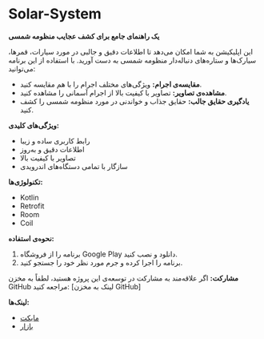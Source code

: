 # Solar-System

**یک راهنمای جامع برای کشف عجایب منظومه شمسی**

این اپلیکیشن به شما امکان می‌دهد تا اطلاعات دقیق و جالبی در مورد سیارات، قمرها، سیارک‌ها و ستاره‌های دنباله‌دار منظومه شمسی به دست آورید. با استفاده از این برنامه می‌توانید:


* **مقایسه‌ی اجرام:** ویژگی‌های مختلف اجرام را با هم مقایسه کنید.
* **مشاهده‌ی تصاویر:** تصاویر با کیفیت بالا از اجرام آسمانی را مشاهده کنید.
* **یادگیری حقایق جالب:** حقایق جذاب و خواندنی در مورد منظومه شمسی را کشف کنید.

**ویژگی‌های کلیدی:**

* رابط کاربری ساده و زیبا
* اطلاعات دقیق و به‌روز
* تصاویر با کیفیت بالا
* سازگار با تمامی دستگاه‌های اندرویدی

**تکنولوژی‌ها:**

* Kotlin
* Retrofit
* Room
* Coil

**نحوه‌ی استفاده:**
1. برنامه را از فروشگاه Google Play دانلود و نصب کنید.
2. برنامه را اجرا کرده و جرم مورد نظر خود را جستجو کنید.

**مشارکت:**
اگر علاقه‌مند به مشارکت در توسعه‌ی این پروژه هستید، لطفاً به مخزن GitHub مراجعه کنید: [لینک به مخزن GitHub]

**لینک‌ها:**
*  [مایکت](https://myket.ir/app/ir.hmb72.space)
*  [بازار](https://cafebazaar.ir/app/ir.hmb72.space)
